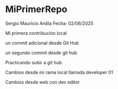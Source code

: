 # MiPrimerRepo

Sergio Mauricio Ardila
Fecha: 02/06/2025

Mi primera contribución local

un commit adicional desde Git Hub

un segundo commit desde git hub

Practicando subir a git hub

Cambios desde mi rama local llamada developer 01

Cambios desde web con dev editor